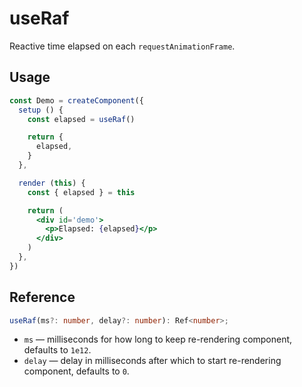 # useRaf

Reactive time elapsed on each `requestAnimationFrame`.

## Usage

```jsx
const Demo = createComponent({
  setup () {
    const elapsed = useRaf()

    return {
      elapsed,
    }
  },

  render (this) {
    const { elapsed } = this

    return (
      <div id='demo'>
        <p>Elapsed: {elapsed}</p>
      </div>
    )
  },
})
```


## Reference

```ts
useRaf(ms?: number, delay?: number): Ref<number>;
```

- `ms` &mdash; milliseconds for how long to keep re-rendering component, defaults to `1e12`.
- `delay` &mdash; delay in milliseconds after which to start re-rendering component, defaults to `0`.
